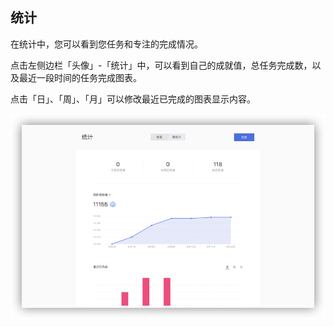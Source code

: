 ## 统计

在统计中，您可以看到您任务和专注的完成情况。

点击左侧边栏「头像」-「统计」中，可以看到自己的成就值，总任务完成数，以及最近一段时间的任务完成图表。

点击「日」、「周」、「月」可以修改最近已完成的图表显示内容。

![](../images/web/tongji.png)

